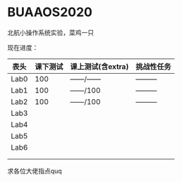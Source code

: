 # BUAAOS2020

北航小操作系统实验，菜鸡一只

现在进度：

|  表头   | 课下测试 | 课上测试(含extra) | 挑战性任务 |
|  :--:  | ----  |  ----  |  ----  |
| Lab0  | 100 | ——/—— | ——— |
| Lab1  | 100 | ——/100 | ——— |
| Lab2 | 100 | ——/100 | ——— |
| Lab3 |  |  |  |
| Lab4 |  |  |  |
| Lab5 |  |  |  |
| Lab6 |  |  |  |
|  |  |  |  |
|  |  |  |  |



求各位大佬指点quq
